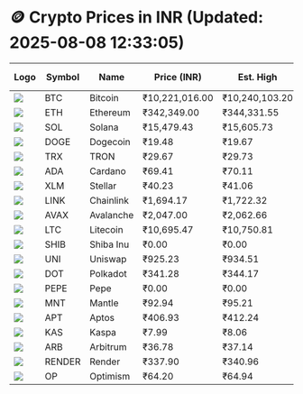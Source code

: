 # 🪙 Crypto Prices in INR (Updated: 2025-08-08 12:33:05)

| Logo | Symbol | Name       | Price (INR) | Est. High | Est. Low | Gross Profit | Fees | Net Profit | ROI % |
|------|--------|------------|-------------|-----------|----------|---------------|------|-------------|--------|
| ![](https://coin-images.coingecko.com/coins/images/1/large/bitcoin.png?1696501400) | BTC    | Bitcoin    | ₹10,221,016.00 | ₹10,240,103.20 | ₹10,201,928.80 | ₹374.19 | ₹200.00 | ₹174.19 | 0.17% |
| ![](https://coin-images.coingecko.com/coins/images/279/large/ethereum.png?1696501628) | ETH    | Ethereum   | ₹342,349.00 | ₹344,331.55 | ₹340,366.45 | ₹1,164.95 | ₹200.00 | ₹964.95 | 0.96% |
| ![](https://coin-images.coingecko.com/coins/images/4128/large/solana.png?1718769756) | SOL    | Solana     | ₹15,479.43 | ₹15,605.73 | ₹15,353.13 | ₹1,645.27 | ₹200.00 | ₹1,445.27 | 1.45% |
| ![](https://coin-images.coingecko.com/coins/images/5/large/dogecoin.png?1696501409) | DOGE   | Dogecoin   | ₹19.48 | ₹19.67 | ₹19.29 | ₹1,943.76 | ₹200.00 | ₹1,743.76 | 1.74% |
| ![](https://coin-images.coingecko.com/coins/images/1094/large/tron-logo.png?1696502193) | TRX    | TRON       | ₹29.67 | ₹29.73 | ₹29.61 | ₹395.12 | ₹200.00 | ₹195.12 | 0.20% |
| ![](https://coin-images.coingecko.com/coins/images/975/large/cardano.png?1696502090) | ADA    | Cardano    | ₹69.41 | ₹70.11 | ₹68.71 | ₹2,047.84 | ₹200.00 | ₹1,847.84 | 1.85% |
| ![](https://coin-images.coingecko.com/coins/images/100/large/fmpFRHHQ_400x400.jpg?1735231350) | XLM    | Stellar    | ₹40.23 | ₹41.06 | ₹39.40 | ₹4,202.83 | ₹200.00 | ₹4,002.83 | 4.00% |
| ![](https://coin-images.coingecko.com/coins/images/877/large/chainlink-new-logo.png?1696502009) | LINK   | Chainlink  | ₹1,694.17 | ₹1,722.32 | ₹1,666.02 | ₹3,378.82 | ₹200.00 | ₹3,178.82 | 3.18% |
| ![](https://coin-images.coingecko.com/coins/images/12559/large/Avalanche_Circle_RedWhite_Trans.png?1696512369) | AVAX   | Avalanche  | ₹2,047.00 | ₹2,062.66 | ₹2,031.34 | ₹1,541.99 | ₹200.00 | ₹1,341.99 | 1.34% |
| ![](https://coin-images.coingecko.com/coins/images/2/large/litecoin.png?1696501400) | LTC    | Litecoin   | ₹10,695.47 | ₹10,750.81 | ₹10,640.13 | ₹1,040.18 | ₹200.00 | ₹840.18 | 0.84% |
| ![](https://coin-images.coingecko.com/coins/images/11939/large/shiba.png?1696511800) | SHIB   | Shiba Inu  | ₹0.00 | ₹0.00 | ₹0.00 | ₹1,176.31 | ₹200.00 | ₹976.31 | 0.98% |
| ![](https://coin-images.coingecko.com/coins/images/12504/large/uniswap-logo.png?1720676669) | UNI    | Uniswap    | ₹925.23 | ₹934.51 | ₹915.95 | ₹2,027.08 | ₹200.00 | ₹1,827.08 | 1.83% |
| ![](https://coin-images.coingecko.com/coins/images/12171/large/polkadot.png?1696512008) | DOT    | Polkadot   | ₹341.28 | ₹344.17 | ₹338.39 | ₹1,709.28 | ₹200.00 | ₹1,509.28 | 1.51% |
| ![](https://coin-images.coingecko.com/coins/images/29850/large/pepe-token.jpeg?1696528776) | PEPE   | Pepe       | ₹0.00 | ₹0.00 | ₹0.00 | ₹1,739.44 | ₹200.00 | ₹1,539.44 | 1.54% |
| ![](https://coin-images.coingecko.com/coins/images/30980/large/Mantle-Logo-mark.png?1739213200) | MNT    | Mantle     | ₹92.94 | ₹95.21 | ₹90.67 | ₹4,999.26 | ₹200.00 | ₹4,799.26 | 4.80% |
| ![](https://coin-images.coingecko.com/coins/images/26455/large/aptos_round.png?1696525528) | APT    | Aptos      | ₹406.93 | ₹412.24 | ₹401.62 | ₹2,644.29 | ₹200.00 | ₹2,444.29 | 2.44% |
| ![](https://coin-images.coingecko.com/coins/images/25751/large/kaspa-icon-exchanges.png?1696524837) | KAS    | Kaspa      | ₹7.99 | ₹8.06 | ₹7.92 | ₹1,895.14 | ₹200.00 | ₹1,695.14 | 1.70% |
| ![](https://coin-images.coingecko.com/coins/images/16547/large/arb.jpg?1721358242) | ARB    | Arbitrum   | ₹36.78 | ₹37.14 | ₹36.42 | ₹1,993.57 | ₹200.00 | ₹1,793.57 | 1.79% |
| ![](https://coin-images.coingecko.com/coins/images/11636/large/rndr.png?1696511529) | RENDER | Render     | ₹337.90 | ₹340.96 | ₹334.84 | ₹1,826.83 | ₹200.00 | ₹1,626.83 | 1.63% |
| ![](https://coin-images.coingecko.com/coins/images/25244/large/Optimism.png?1696524385) | OP     | Optimism   | ₹64.20 | ₹64.94 | ₹63.47 | ₹2,316.24 | ₹200.00 | ₹2,116.24 | 2.12% |
